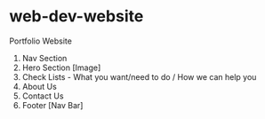 # web-dev-website

Portfolio Website

1. Nav Section
2. Hero Section [Image]
3. Check Lists - What you want/need to do / How we can help you
4. About Us
5. Contact Us
6. Footer [Nav Bar]
